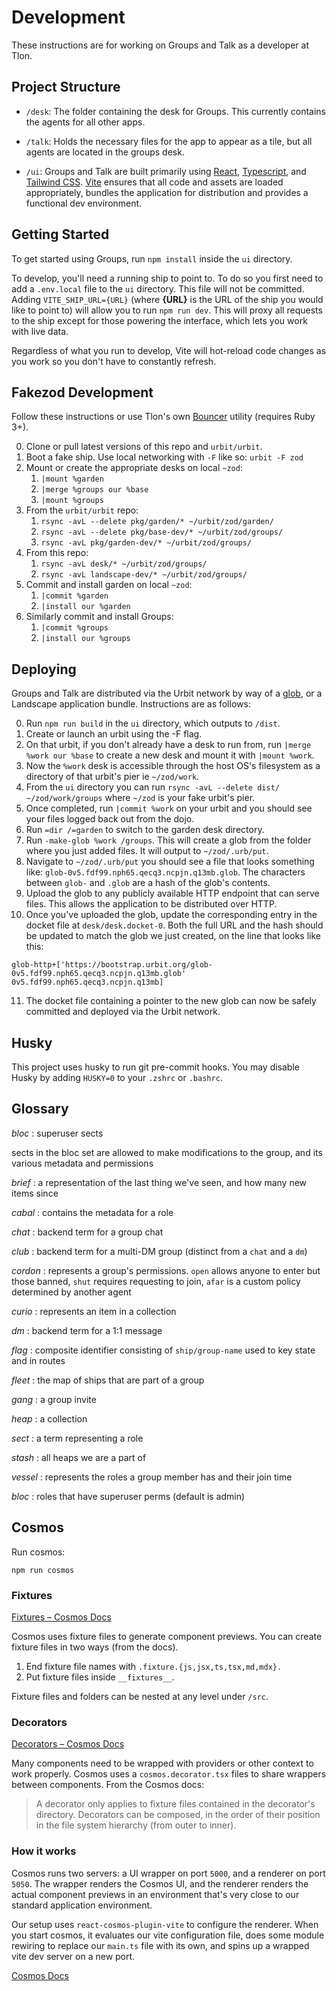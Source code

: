 # Development

These instructions are for working on Groups and Talk as a developer at Tlon.

## Project Structure

- `/desk`: The folder containing the desk for Groups. This currently contains the agents for all other apps.

- `/talk`: Holds the necessary files for the app to appear as a tile, but all agents are located in the groups desk.

- `/ui`: Groups and Talk are built primarily using [React], [Typescript], and [Tailwind CSS]. [Vite] ensures that all code and assets are loaded appropriately, bundles the application for distribution and provides a functional dev environment.

## Getting Started

To get started using Groups, run `npm install` inside the `ui` directory.

To develop, you'll need a running ship to point to. To do so you first need to add a `.env.local` file to the `ui` directory. This file will not be committed. Adding `VITE_SHIP_URL={URL}` (where **{URL}** is the URL of the ship you would like to point to) will allow you to run `npm run dev`. This will proxy all requests to the ship except for those powering the interface, which lets you work with live data.

Regardless of what you run to develop, Vite will hot-reload code changes as you work so you don't have to constantly refresh.

## Fakezod Development

Follow these instructions or use Tlon's own
[Bouncer](https://github.com/tloncorp/bouncer) utility (requires Ruby 3+).

0. Clone or pull latest versions of this repo and `urbit/urbit`.
1. Boot a fake ship. Use local networking with `-F` like so:
   `urbit -F zod`
2. Mount or create the appropriate desks on local `~zod`:
   1. `|mount %garden`
   2. `|merge %groups our %base`
   3. `|mount %groups`
3. From the `urbit/urbit` repo:
   1. `rsync -avL --delete pkg/garden/* ~/urbit/zod/garden/`
   2. `rsync -avL --delete pkg/base-dev/* ~/urbit/zod/groups/`
   3. `rsync -avL pkg/garden-dev/* ~/urbit/zod/groups/`
4. From this repo:
   1. `rsync -avL desk/* ~/urbit/zod/groups/`
   2. `rsync -avL landscape-dev/* ~/urbit/zod/groups/`
5. Commit and install garden on local `~zod`:
   1. `|commit %garden`
   2. `|install our %garden`
6. Similarly commit and install Groups:
   1. `|commit %groups`
   2. `|install our %groups`

## Deploying

Groups and Talk are distributed via the Urbit network by way of a [glob](https://developers.urbit.org/reference/additional/dist/glob#-make-glob), or a Landscape application bundle. Instructions are as follows:

0. Run `npm run build` in the `ui` directory, which outputs to `/dist`.
1. Create or launch an urbit using the -F flag.
2. On that urbit, if you don't already have a desk to run from, run `|merge %work our %base` to create a new desk and mount it with `|mount %work`.
3. Now the `%work` desk is accessible through the host OS's filesystem as a directory of that urbit's pier ie `~/zod/work`.
4. From the `ui` directory you can run `rsync -avL --delete dist/ ~/zod/work/groups` where `~/zod` is your fake urbit's pier.
5. Once completed, run `|commit %work` on your urbit and you should see your files logged back out from the dojo.
6. Run `=dir /=garden` to switch to the garden desk directory.
7. Run `-make-glob %work /groups`. This will create a glob from the folder where you just added files. It will output to `~/zod/.urb/put`.
8. Navigate to `~/zod/.urb/put` you should see a file that looks something like: `glob-0v5.fdf99.nph65.qecq3.ncpjn.q13mb.glob`. The characters between `glob-` and `.glob` are a hash of the glob's contents.
9. Upload the glob to any publicly available HTTP endpoint that can serve files. This allows the application to be distributed over HTTP.
10. Once you've uploaded the glob, update the corresponding entry in the docket file at `desk/desk.docket-0`. Both the full URL and the hash should be updated to match the glob we just created, on the line that looks like this:

```hoon
glob-http+['https://bootstrap.urbit.org/glob-0v5.fdf99.nph65.qecq3.ncpjn.q13mb.glob' 0v5.fdf99.nph65.qecq3.ncpjn.q13mb]
```

11. The docket file containing a pointer to the new glob can now be safely committed and deployed via the Urbit network.

## Husky

This project uses husky to run git pre-commit hooks. You may disable Husky by adding `HUSKY=0` to your `.zshrc` or `.bashrc`.

[react]: https://reactjs.org/
[typescript]: https://www.typescriptlang.org/
[tailwind css]: https://tailwindcss.com/
[vite]: https://vitejs.dev/

## Glossary

_bloc_
: superuser sects

sects in the bloc set are allowed to make modifications to the group, and its various metadata and permissions

_brief_
: a representation of the last thing we've seen, and how many new items since

_cabal_
: contains the metadata for a role

_chat_
: backend term for a group chat

_club_
: backend term for a multi-DM group (distinct from a `chat` and a `dm`)

_cordon_
: represents a group's permissions. `open` allows anyone to enter but
those banned, `shut` requires requesting to join, `afar` is a custom policy
determined by another agent

_curio_
: represents an item in a collection

_dm_
: backend term for a 1:1 message

_flag_
: composite identifier consisting of `ship/group-name` used to key state and in routes

_fleet_
: the map of ships that are part of a group

_gang_
: a group invite

_heap_
: a collection

_sect_
: a term representing a role

_stash_
: all heaps we are a part of

_vessel_
: represents the roles a group member has and their join time

_bloc_
: roles that have superuser perms (default is admin)

## Cosmos

Run cosmos: 
```
npm run cosmos
```

### Fixtures

[Fixtures – Cosmos Docs](https://github.com/react-cosmos/react-cosmos/blob/main/docs/usage/fixtures.md)  

Cosmos uses fixture files to generate component previews. You can create fixture files in two ways (from the docs).
1. End fixture file names with `.fixture.{js,jsx,ts,tsx,md,mdx}.`
2. Put fixture files inside   `__fixtures__`.

Fixture files and folders can be nested at any level under `/src`.

### Decorators

[Decorators – Cosmos Docs](https://github.com/react-cosmos/react-cosmos/blob/main/docs/usage/decorators.md)

Many components need to be wrapped with providers or other context to work properly. Cosmos uses a `cosmos.decorator.tsx` files to share wrappers between components. From the Cosmos docs:

> A decorator only applies to fixture files contained in the decorator's directory. Decorators can be composed, in the order of their position in the file system hierarchy (from outer to inner).

### How it works

Cosmos runs two servers: a UI wrapper on port `5000`, and a renderer on port `5050`. The wrapper renders the Cosmos UI, and the renderer renders the actual component previews in an environment that's very close to our standard application environment.

Our setup uses `react-cosmos-plugin-vite` to configure the renderer. When you start cosmos, it evaluates our vite configuration file, does some module rewiring to replace our `main.ts` file with its own, and spins up a wrapped vite dev server on a new port.

[Cosmos Docs](https://github.com/react-cosmos/react-cosmos/blob/main/docs/README.md#getting-started)


